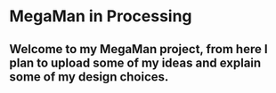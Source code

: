 # MegaMan in Processing

## Welcome to my MegaMan project, from here I plan to upload some of my ideas and explain some of my design choices.


